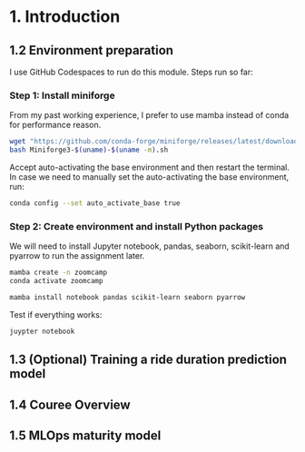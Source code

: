 # 1. Introduction

## 1.2 Environment preparation

I use GitHub Codespaces to run do this module.
Steps run so far:

### Step 1: Install miniforge

From my past working experience, I prefer to use mamba instead of conda for performance reason.

```sh
wget "https://github.com/conda-forge/miniforge/releases/latest/download/Miniforge3-$(uname)-$(uname -m).sh"
bash Miniforge3-$(uname)-$(uname -m).sh
```

Accept auto-activating the base environment and then restart the terminal. In case we need to manually set the auto-activating the base environment, run:

```sh
conda config --set auto_activate_base true
```

### Step 2: Create environment and install Python packages

We will need to install Jupyter notebook, pandas, seaborn, scikit-learn and pyarrow to run the assignment later.

```sh
mamba create -n zoomcamp
conda activate zoomcamp

mamba install notebook pandas scikit-learn seaborn pyarrow
```

Test if everything works:

```sh
juypter notebook
```

## 1.3 (Optional) Training a ride duration prediction model

## 1.4 Couree Overview

## 1.5 MLOps maturity model
